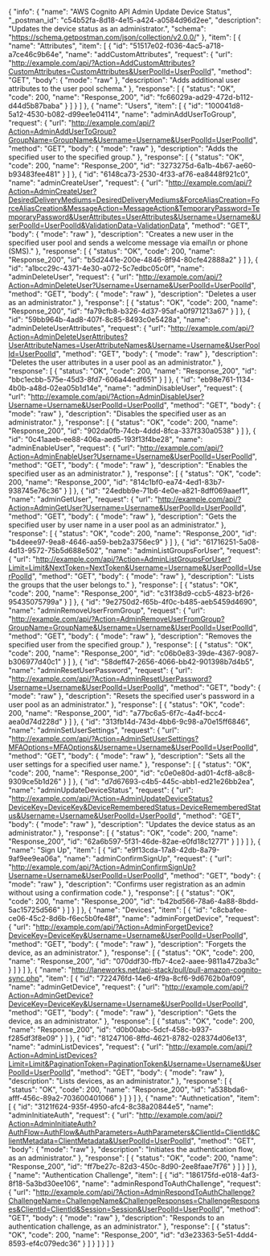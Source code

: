 {
  "info": {
    "name": "AWS Cognito API Admin Update Device Status",
    "_postman_id": "c54b52fa-8d18-4e15-a424-a0584d96d2ee",
    "description": "Updates the device status as an administrator.",
    "schema": "https://schema.getpostman.com/json/collection/v2.0.0/"
  },
  "item": [
    {
      "name": "Attributes",
      "item": [
        {
          "id": "51517e02-f036-4ac5-a718-a7ce46c9b64e",
          "name": "addCustomAttributes",
          "request": {
            "url": "http://example.com/api/?Action=AddCustomAttributes?CustomAttributes=CustomAttributes&UserPoolId=UserPoolId",
            "method": "GET",
            "body": {
              "mode": "raw"
            },
            "description": "Adds additional user attributes to the user pool schema."
          },
          "response": [
            {
              "status": "OK",
              "code": 200,
              "name": "Response_200",
              "id": "fc66029a-ad29-472d-b112-d44d5b87baba"
            }
          ]
        }
      ]
    },
    {
      "name": "Users",
      "item": [
        {
          "id": "100041d8-5a12-4530-b082-d99ee1e04114",
          "name": "adminAddUserToGroup",
          "request": {
            "url": "http://example.com/api/?Action=AdminAddUserToGroup?GroupName=GroupName&Username=Username&UserPoolId=UserPoolId",
            "method": "GET",
            "body": {
              "mode": "raw"
            },
            "description": "Adds the specified user to the specified group."
          },
          "response": [
            {
              "status": "OK",
              "code": 200,
              "name": "Response_200",
              "id": "3273275d-6a1b-4b67-ae60-b93483fee481"
            }
          ]
        },
        {
          "id": "6148ca73-2530-4f33-af76-ea8448f921c0",
          "name": "adminCreateUser",
          "request": {
            "url": "http://example.com/api/?Action=AdminCreateUser?DesiredDeliveryMediums=DesiredDeliveryMediums&ForceAliasCreation=ForceAliasCreation&MessageAction=MessageAction&TemporaryPassword=TemporaryPassword&UserAttributes=UserAttributes&Username=Username&UserPoolId=UserPoolId&ValidationData=ValidationData",
            "method": "GET",
            "body": {
              "mode": "raw"
            },
            "description": "Creates a new user in the specified user pool and sends a welcome message via email\n            or phone (SMS)."
          },
          "response": [
            {
              "status": "OK",
              "code": 200,
              "name": "Response_200",
              "id": "b5d2441e-200e-4846-8f94-80cfe42888a2"
            }
          ]
        },
        {
          "id": "a1bcc29c-4371-4e30-a072-5c7edbc05c0f",
          "name": "adminDeleteUser",
          "request": {
            "url": "http://example.com/api/?Action=AdminDeleteUser?Username=Username&UserPoolId=UserPoolId",
            "method": "GET",
            "body": {
              "mode": "raw"
            },
            "description": "Deletes a user as an administrator."
          },
          "response": [
            {
              "status": "OK",
              "code": 200,
              "name": "Response_200",
              "id": "fa79cfb8-b326-4d37-95af-a0f971213a67"
            }
          ]
        },
        {
          "id": "59bb964b-4ad8-407f-8c85-8493c0e5428a",
          "name": "adminDeleteUserAttributes",
          "request": {
            "url": "http://example.com/api/?Action=AdminDeleteUserAttributes?UserAttributeNames=UserAttributeNames&Username=Username&UserPoolId=UserPoolId",
            "method": "GET",
            "body": {
              "mode": "raw"
            },
            "description": "Deletes the user attributes in a user pool as an administrator."
          },
          "response": [
            {
              "status": "OK",
              "code": 200,
              "name": "Response_200",
              "id": "bbc1ecbb-575e-45d3-8fd7-606a44edf651"
            }
          ]
        },
        {
          "id": "eb98e761-1134-4b0b-a48d-02ea05b1d14e",
          "name": "adminDisableUser",
          "request": {
            "url": "http://example.com/api/?Action=AdminDisableUser?Username=Username&UserPoolId=UserPoolId",
            "method": "GET",
            "body": {
              "mode": "raw"
            },
            "description": "Disables the specified user as an administrator."
          },
          "response": [
            {
              "status": "OK",
              "code": 200,
              "name": "Response_200",
              "id": "902da0fb-74cb-4ddd-8fca-337f330a0538"
            }
          ]
        },
        {
          "id": "0c41aaeb-ee88-406a-aed5-193f13f4be28",
          "name": "adminEnableUser",
          "request": {
            "url": "http://example.com/api/?Action=AdminEnableUser?Username=Username&UserPoolId=UserPoolId",
            "method": "GET",
            "body": {
              "mode": "raw"
            },
            "description": "Enables the specified user as an administrator."
          },
          "response": [
            {
              "status": "OK",
              "code": 200,
              "name": "Response_200",
              "id": "814c1bf0-ea74-4ed1-83b7-938745e76c36"
            }
          ]
        },
        {
          "id": "24edbb9e-71b6-4e0e-a821-8dff069aaef1",
          "name": "adminGetUser",
          "request": {
            "url": "http://example.com/api/?Action=AdminGetUser?Username=Username&UserPoolId=UserPoolId",
            "method": "GET",
            "body": {
              "mode": "raw"
            },
            "description": "Gets the specified user by user name in a user pool as an administrator."
          },
          "response": [
            {
              "status": "OK",
              "code": 200,
              "name": "Response_200",
              "id": "b4deee97-9ea8-4646-aa59-beb2a3756ec9"
            }
          ]
        },
        {
          "id": "61716251-5a08-4d13-9572-75b5d688e502",
          "name": "adminListGroupsForUser",
          "request": {
            "url": "http://example.com/api/?Action=AdminListGroupsForUser?Limit=Limit&NextToken=NextToken&Username=Username&UserPoolId=UserPoolId",
            "method": "GET",
            "body": {
              "mode": "raw"
            },
            "description": "Lists the groups that the user belongs to."
          },
          "response": [
            {
              "status": "OK",
              "code": 200,
              "name": "Response_200",
              "id": "c31f38d9-ccb5-4823-bf26-95435075799a"
            }
          ]
        },
        {
          "id": "9e2750d2-f65b-4f0c-b485-aeb5459d4690",
          "name": "adminRemoveUserFromGroup",
          "request": {
            "url": "http://example.com/api/?Action=AdminRemoveUserFromGroup?GroupName=GroupName&Username=Username&UserPoolId=UserPoolId",
            "method": "GET",
            "body": {
              "mode": "raw"
            },
            "description": "Removes the specified user from the specified group."
          },
          "response": [
            {
              "status": "OK",
              "code": 200,
              "name": "Response_200",
              "id": "c06b0e83-39de-4367-9087-b306977d40c1"
            }
          ]
        },
        {
          "id": "58deff47-2656-4066-bb42-901398b7d4b5",
          "name": "adminResetUserPassword",
          "request": {
            "url": "http://example.com/api/?Action=AdminResetUserPassword?Username=Username&UserPoolId=UserPoolId",
            "method": "GET",
            "body": {
              "mode": "raw"
            },
            "description": "Resets the specified user's password in a user pool as an administrator."
          },
          "response": [
            {
              "status": "OK",
              "code": 200,
              "name": "Response_200",
              "id": "a77bc6a5-6f7c-4a4f-bcc4-aea0d74d228d"
            }
          ]
        },
        {
          "id": "313fb14d-743d-4bb6-9c98-a70e15ff6846",
          "name": "adminSetUserSettings",
          "request": {
            "url": "http://example.com/api/?Action=AdminSetUserSettings?MFAOptions=MFAOptions&Username=Username&UserPoolId=UserPoolId",
            "method": "GET",
            "body": {
              "mode": "raw"
            },
            "description": "Sets all the user settings for a specified user name."
          },
          "response": [
            {
              "status": "OK",
              "code": 200,
              "name": "Response_200",
              "id": "c0e0e80d-ad01-4cf8-a8c8-9309ce5b1d26"
            }
          ]
        },
        {
          "id": "d7d67693-c4b5-445c-abb1-ed21e26bb2ea",
          "name": "adminUpdateDeviceStatus",
          "request": {
            "url": "http://example.com/api/?Action=AdminUpdateDeviceStatus?DeviceKey=DeviceKey&DeviceRememberedStatus=DeviceRememberedStatus&Username=Username&UserPoolId=UserPoolId",
            "method": "GET",
            "body": {
              "mode": "raw"
            },
            "description": "Updates the device status as an administrator."
          },
          "response": [
            {
              "status": "OK",
              "code": 200,
              "name": "Response_200",
              "id": "62a6b597-5f31-46de-82ae-e0fd18c12771"
            }
          ]
        }
      ]
    },
    {
      "name": "Sign Up",
      "item": [
        {
          "id": "e9f13cda-17a8-42db-8a79-9af9ee9ea06a",
          "name": "adminConfirmSignUp",
          "request": {
            "url": "http://example.com/api/?Action=AdminConfirmSignUp?Username=Username&UserPoolId=UserPoolId",
            "method": "GET",
            "body": {
              "mode": "raw"
            },
            "description": "Confirms user registration as an admin without using a confirmation code."
          },
          "response": [
            {
              "status": "OK",
              "code": 200,
              "name": "Response_200",
              "id": "b42bd566-78a6-4a88-8bdd-5ac15725d566"
            }
          ]
        }
      ]
    },
    {
      "name": "Devices",
      "item": [
        {
          "id": "c8cbafee-ce06-45c2-8d6b-f6ec5b0fe48f",
          "name": "adminForgetDevice",
          "request": {
            "url": "http://example.com/api/?Action=AdminForgetDevice?DeviceKey=DeviceKey&Username=Username&UserPoolId=UserPoolId",
            "method": "GET",
            "body": {
              "mode": "raw"
            },
            "description": "Forgets the device, as an administrator."
          },
          "response": [
            {
              "status": "OK",
              "code": 200,
              "name": "Response_200",
              "id": "070ddf30-ffb7-4ce2-aaee-9811a472ba3c"
            }
          ]
        }
      ]
    },
    {
      "name": "http://laneworks.net/api-stack/pull/pull-amazon-cognito-sync.php",
      "item": [
        {
          "id": "722476fd-14e6-4f9a-8cf6-9d6762b0af09",
          "name": "adminGetDevice",
          "request": {
            "url": "http://example.com/api/?Action=AdminGetDevice?DeviceKey=DeviceKey&Username=Username&UserPoolId=UserPoolId",
            "method": "GET",
            "body": {
              "mode": "raw"
            },
            "description": "Gets the device, as an administrator."
          },
          "response": [
            {
              "status": "OK",
              "code": 200,
              "name": "Response_200",
              "id": "d0b00abc-5dcf-458c-b937-f285df3f8e09"
            }
          ]
        },
        {
          "id": "81247106-8ffd-4621-8782-028374d06e13",
          "name": "adminListDevices",
          "request": {
            "url": "http://example.com/api/?Action=AdminListDevices?Limit=Limit&PaginationToken=PaginationToken&Username=Username&UserPoolId=UserPoolId",
            "method": "GET",
            "body": {
              "mode": "raw"
            },
            "description": "Lists devices, as an administrator."
          },
          "response": [
            {
              "status": "OK",
              "code": 200,
              "name": "Response_200",
              "id": "a538bda6-afff-456c-89a2-703600401066"
            }
          ]
        }
      ]
    },
    {
      "name": "Authnetication",
      "item": [
        {
          "id": "3121f624-935f-4950-afc4-8c38a20844e5",
          "name": "adminInitiateAuth",
          "request": {
            "url": "http://example.com/api/?Action=AdminInitiateAuth?AuthFlow=AuthFlow&AuthParameters=AuthParameters&ClientId=ClientId&ClientMetadata=ClientMetadata&UserPoolId=UserPoolId",
            "method": "GET",
            "body": {
              "mode": "raw"
            },
            "description": "Initiates the authentication flow, as an administrator."
          },
          "response": [
            {
              "status": "OK",
              "code": 200,
              "name": "Response_200",
              "id": "ff7be27c-82d3-450c-8d90-2ee8faae7f76"
            }
          ]
        }
      ]
    },
    {
      "name": "Authentication Challenge",
      "item": [
        {
          "id": "186175fd-e018-4af3-8f18-5a3bd30ee106",
          "name": "adminRespondToAuthChallenge",
          "request": {
            "url": "http://example.com/api/?Action=AdminRespondToAuthChallenge?ChallengeName=ChallengeName&ChallengeResponses=ChallengeResponses&ClientId=ClientId&Session=Session&UserPoolId=UserPoolId",
            "method": "GET",
            "body": {
              "mode": "raw"
            },
            "description": "Responds to an authentication challenge, as an administrator."
          },
          "response": [
            {
              "status": "OK",
              "code": 200,
              "name": "Response_200",
              "id": "d3e23363-5e51-4dd4-8593-ef4c079edc36"
            }
          ]
        }
      ]
    }
  ]
}